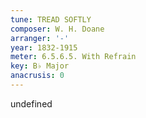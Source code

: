 ```yaml
---
tune: TREAD SOFTLY
composer: W. H. Doane
arranger: '-'
year: 1832-1915
meter: 6.5.6.5. With Refrain
key: B♭ Major
anacrusis: 0
---
```

undefined
